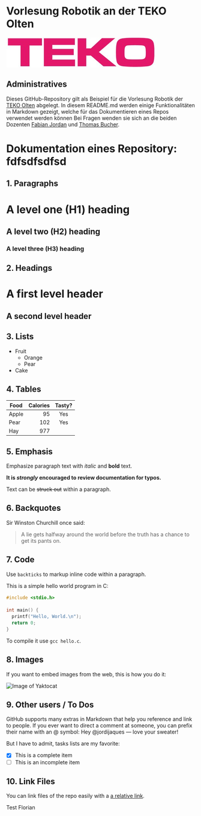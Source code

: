 # Vorlesung Robotik an der TEKO Olten
![alt text][logo]

[logo]: https://github.com/thomasbuchersw/teko_robotik/blob/main/Logo_TEKO.jpg "Logo TEKO"

## Administratives
Dieses GitHub-Repository gilt als Beispiel für die Vorlesung Robotik der [TEKO Olten](https://www.teko.ch/technik/hoehere-fachschule/elektrotechnik/4635#open-accordions=description&) abgelegt. 
In diesem README.md werden einige Funktionalitäten in Markdown gezeigt, welche für das Dokumentieren eines Repos verwendet werden können
Bei Fragen wenden sie sich an die beiden Dozenten [Fabian Jordan](mailto:fabian.jordan@edu.teko.ch) und [Thomas Bucher](mailto:thomas.bucher@edu.teko.ch).

# Dokumentation eines Repository: fdfsdfsdfsd

## 1. Paragraphs

# A level one (H1) heading
## A level two (H2) heading
### A level three (H3) heading


## 2. Headings

A first level header
====================

A second level header
---------------------

## 3. Lists

* Fruit
    * Orange
    * Pear
* Cake

## 4. Tables

| Food  | Calories | Tasty? |
|-------|---------:|:------:|
| Apple |    95    | Yes    |
| Pear  |   102    | Yes    |
| Hay   |   977    |        |

## 5. Emphasis

Emphasize paragraph text with *italic* and **bold** text.

**It is _strongly_ encouraged to review documentation for typos.**

Text can be ~~struck out~~ within a paragraph.

## 6. Backquotes
Sir Winston Churchill once said:

> A lie gets halfway around the world before the truth has a
> chance to get its pants on.

## 7. Code
Use `backticks` to markup inline code within a paragraph.

This is a simple hello world program in C:

``` c
#include <stdio.h>

int main() {
  printf("Hello, World.\n");
  return 0;
}
```

To compile it use `gcc hello.c`.

## 8. Images
If you want to embed images from the web, this is how you do it:

![Image of Yaktocat](https://octodex.github.com/images/yaktocat.png)

## 9. Other users / To Dos
GitHub supports many extras in Markdown that help you reference and link to people. If you ever want to direct a comment at someone, you can prefix their name with an @ symbol: Hey
@jordijaques — love your sweater!

But I have to admit, tasks lists are my favorite:

- [x] This is a complete item
- [ ] This is an incomplete item

## 10. Link Files
You can link files of the repo easily with a [a relative link](test.txt). 

Test Florian



